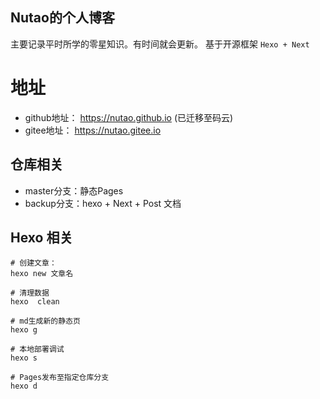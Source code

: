 Nutao的个人博客
---

主要记录平时所学的零星知识。有时间就会更新。
基于开源框架 `Hexo + Next`

# 地址
- github地址： https://nutao.github.io (已迁移至码云)
- gitee地址：  https://nutao.gitee.io

## 仓库相关
- master分支：静态Pages
- backup分支：hexo + Next + Post 文档


## Hexo 相关
```shell
# 创建文章： 
hexo new 文章名

# 清理数据
hexo  clean

# md生成新的静态页
hexo g

# 本地部署调试
hexo s

# Pages发布至指定仓库分支
hexo d
```



